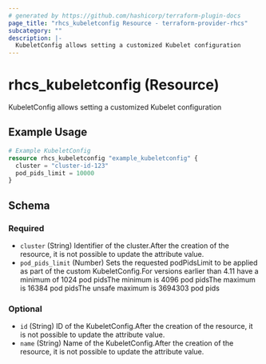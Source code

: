 ```yaml
---
# generated by https://github.com/hashicorp/terraform-plugin-docs
page_title: "rhcs_kubeletconfig Resource - terraform-provider-rhcs"
subcategory: ""
description: |-
  KubeletConfig allows setting a customized Kubelet configuration
---
```


# rhcs_kubeletconfig (Resource)

KubeletConfig allows setting a customized Kubelet configuration

## Example Usage

```terraform
# Example KubeletConfig
resource rhcs_kubeletconfig "example_kubeletconfig" {
  cluster = "cluster-id-123"
  pod_pids_limit = 10000
}
```

<!-- schema generated by tfplugindocs -->
## Schema

### Required

- `cluster` (String) Identifier of the cluster.After the creation of the resource, it is not possible to update the attribute value.
- `pod_pids_limit` (Number) Sets the requested podPidsLimit to be applied as part of the custom KubeletConfig.For versions earlier than 4.11 have a minimum of 1024 pod pidsThe minimum is 4096 pod pidsThe maximum is 16384 pod pidsThe unsafe maximum is 3694303 pod pids

### Optional

- `id` (String) ID of the KubeletConfig.After the creation of the resource, it is not possible to update the attribute value.
- `name` (String) Name of the KubeletConfig.After the creation of the resource, it is not possible to update the attribute value.
